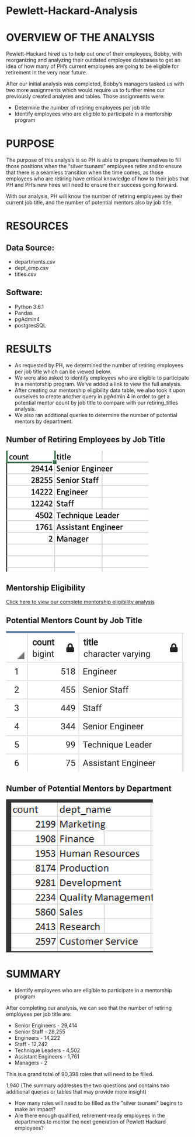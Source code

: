 # Pewlett-Hackard-Analysis

# OVERVIEW OF THE ANALYSIS

Pewlett-Hackard hired us to help out one of their employees, Bobby, with reorganizing and analyzing their outdated employee databases to get an idea of  how many of PH’s current employees are going to be eligible for retirement in the very near future. 
 
After our initial analysis was completed, Bobby’s managers tasked us with two more assignments which would require us to further mine our previously created analyses and tables. Those assignments were:

* Determine the number of retiring employees per job title
* Identify employees who are eligible to participate in a mentorship program

# PURPOSE 

The purpose of this analysis is so PH is able to prepare themselves to fill those positions when the “silver tsunami” employees retire and to ensure that there is a seamless transition when the time comes, as those employees who are retiring have critical knowledge of how to their jobs that PH and PH’s new hires will need to ensure their success going forward. 

With our analysis, PH will know the number of retiring employees by their current job title, and the number of potential mentors also by job title. 

# RESOURCES 

## Data Source:
* departments.csv
* dept_emp.csv
* titles.csv

## Software:
* Python 3.6.1
* Pandas
* pgAdmin4
* postgresSQL

# RESULTS
* As requested by PH, we determined the number of retiring employees per job title which can be viewed below. 
* We were also asked to identify employees who are eligible to participate in a mentorship program. We've added a link to view the full analysis. 
* After creating our mentorship eligibility data table, we also took it upon ourselves to create another query in pgAdmin 4 in order to get a potential mentor count by job title to compare with our retiring_titles analysis. 
* We also ran additional queries to determine the number of potential mentors by department.  

## Number of Retiring Employees by Job Title
![](Retiring_titles.png)

## Mentorship Eligibility 
[Click here to view our complete mentorship eligibility analysis](/Data/mentorship_eligibility.csv)

## Potential Mentors Count by Job Title
![](potential_mentors_count.png)

## Number of Potential Mentors by Department 
![](Num_Retiring_Emp_by_Dept.png)

# SUMMARY
* Identify employees who are eligible to participate in a mentorship program

After completing our analysis, we can see that the number of retiring employees per job title are:
 * Senior Engineers - 29,414
 * Senior Staff - 28,255
 * Engineers - 14,222
 * Staff - 12,242
 * Technique Leaders - 4,502
 * Assistant Engineers - 1,761
 * Managers - 2

This is a grand total of 90,398 roles that will need to be filled. 



1,940
(The summary addresses the two questions and contains two additional queries or tables that may provide more insight)
* How many roles will need to be filled as the "silver tsunami" begins to make an impact?
* Are there enough qualified, retirement-ready employees in the departments to mentor the next generation of Pewlett Hackard employees?
